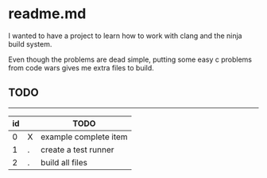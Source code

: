 # readme.md

I wanted to have a project to learn how to work with clang and the ninja build system.

Even though the problems are dead simple, putting some easy c problems from code wars gives me extra files to build.

## TODO

---

| id |   |                  TODO |
|----|---|-----------------------|
|  0 | X | example complete item |
|  1 | . |  create a test runner |
|  2 | . |       build all files |